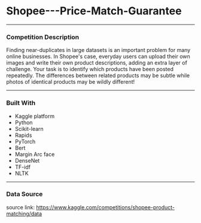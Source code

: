# Shopee---Price-Match-Guarantee

---
### Competition Description
Finding near-duplicates in large datasets is an important problem for many online businesses. In Shopee's case, everyday users can upload their own images and write their own product descriptions, adding an extra layer of challenge. Your task is to identify which products have been posted repeatedly. The differences between related products may be subtle while photos of identical products may be wildly different!

---
### Built With

- Kaggle platform
- Python 
- Scikit-learn
- Rapids 
- PyTorch
- Bert 
- Margin Arc face 
- DenseNet
- TF-idf
- NLTK

---
### Data Source
source link: https://www.kaggle.com/competitions/shopee-product-matching/data
